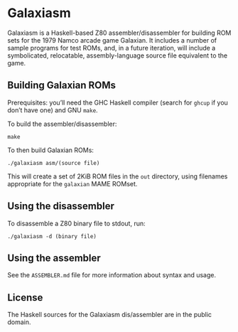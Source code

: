 # Galaxiasm

Galaxiasm is a Haskell-based Z80 assembler/disassembler for building ROM sets
for the 1979 Namco arcade game Galaxian. It includes a number of sample programs
for test ROMs, and, in a future iteration, will include a symbolicated,
relocatable, assembly-language source file equivalent to the game.

## Building Galaxian ROMs

Prerequisites: you’ll need the GHC Haskell compiler (search for `ghcup` if you
don’t have one) and GNU `make`.

To build the assembler/disassembler:

    make

To then build Galaxian ROMs:

    ./galaxiasm asm/(source file)

This will create a set of 2KiB ROM files in the `out` directory, using filenames
appropriate for the `galaxian` MAME ROMset.

## Using the disassembler

To disassemble a Z80 binary file to stdout, run:

    ./galaxiasm -d (binary file)

## Using the assembler

See the `ASSEMBLER.md` file for more information about syntax and usage.

## License

The Haskell sources for the Galaxiasm dis/assembler are in the public domain.
